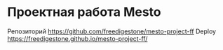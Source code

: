 # Проектная работа Mesto
Репозиторий
https://github.com/freedigestone/mesto-project-ff
Deploy
https://freedigestone.github.io/mesto-project-ff/